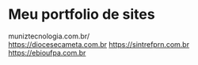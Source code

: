 # Meu portfolio de sites
muniztecnologia.com.br/ <br>
https://diocesecameta.com.br
https://sintrefprn.com.br
https://ebioufpa.com.br
